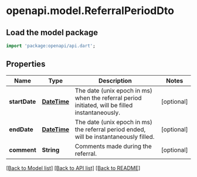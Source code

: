 # openapi.model.ReferralPeriodDto

## Load the model package
```dart
import 'package:openapi/api.dart';
```

## Properties
Name | Type | Description | Notes
------------ | ------------- | ------------- | -------------
**startDate** | [**DateTime**](DateTime.md) | The date (unix epoch in ms) when the referral period initiated, will be filled instantaneously. | [optional] 
**endDate** | [**DateTime**](DateTime.md) | The date (unix epoch in ms) the referral period ended, will be instantaneously filled. | [optional] 
**comment** | **String** | Comments made during the referral. | [optional] 

[[Back to Model list]](../README.md#documentation-for-models) [[Back to API list]](../README.md#documentation-for-api-endpoints) [[Back to README]](../README.md)


